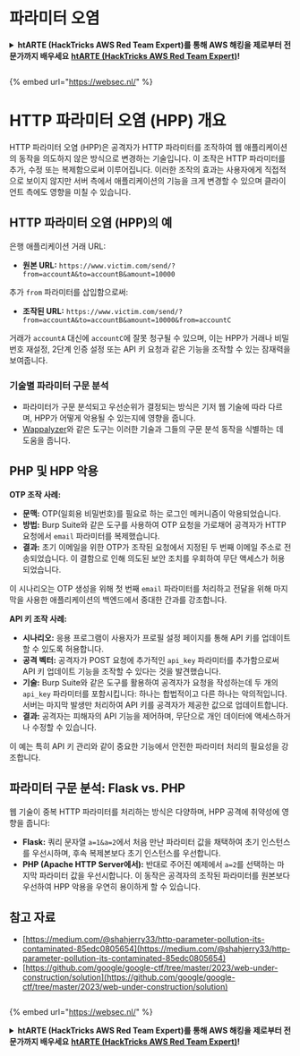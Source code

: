 # 파라미터 오염

<details>

<summary><strong>htARTE (HackTricks AWS Red Team Expert)를 통해 AWS 해킹을 제로부터 전문가까지 배우세요</strong> <a href="https://training.hacktricks.xyz/courses/arte"><strong>htARTE (HackTricks AWS Red Team Expert)</strong></a><strong>!</strong></summary>

HackTricks를 지원하는 다른 방법:

* **회사가 HackTricks에 광고되길 원하거나** **PDF 형식의 HackTricks를 다운로드하려면** [**SUBSCRIPTION PLANS**](https://github.com/sponsors/carlospolop)를 확인하세요!
* [**공식 PEASS & HackTricks 스왜그**](https://peass.creator-spring.com)를 구매하세요
* [**The PEASS Family**](https://opensea.io/collection/the-peass-family)를 발견하세요, 당사의 독점 [**NFTs**](https://opensea.io/collection/the-peass-family) 컬렉션
* **💬 [**Discord 그룹**](https://discord.gg/hRep4RUj7f)에 가입하거나 [**텔레그램 그룹**](https://t.me/peass)에 가입하거나 **트위터** 🐦 [**@carlospolopm**](https://twitter.com/hacktricks_live)를 팔로우하세요**.**
* **HackTricks**](https://github.com/carlospolop/hacktricks) 및 [**HackTricks Cloud**](https://github.com/carlospolop/hacktricks-cloud) github 저장소로 PR을 제출하여 해킹 트릭을 공유하세요.

</details>

<figure><img src="/.gitbook/assets/WebSec_1500x400_10fps_21sn_lightoptimized_v2.gif" alt=""><figcaption></figcaption></figure>

{% embed url="https://websec.nl/" %}


# HTTP 파라미터 오염 (HPP) 개요

HTTP 파라미터 오염 (HPP)은 공격자가 HTTP 파라미터를 조작하여 웹 애플리케이션의 동작을 의도하지 않은 방식으로 변경하는 기술입니다. 이 조작은 HTTP 파라미터를 추가, 수정 또는 복제함으로써 이루어집니다. 이러한 조작의 효과는 사용자에게 직접적으로 보이지 않지만 서버 측에서 애플리케이션의 기능을 크게 변경할 수 있으며 클라이언트 측에도 영향을 미칠 수 있습니다.

## HTTP 파라미터 오염 (HPP)의 예

은행 애플리케이션 거래 URL:

- **원본 URL:** `https://www.victim.com/send/?from=accountA&to=accountB&amount=10000`

추가 `from` 파라미터를 삽입함으로써:

- **조작된 URL:** `https://www.victim.com/send/?from=accountA&to=accountB&amount=10000&from=accountC`

거래가 `accountA` 대신에 `accountC`에 잘못 청구될 수 있으며, 이는 HPP가 거래나 비밀번호 재설정, 2단계 인증 설정 또는 API 키 요청과 같은 기능을 조작할 수 있는 잠재력을 보여줍니다.

### **기술별 파라미터 구문 분석**

- 파라미터가 구문 분석되고 우선순위가 결정되는 방식은 기저 웹 기술에 따라 다르며, HPP가 어떻게 악용될 수 있는지에 영향을 줍니다.
- [Wappalyzer](https://addons.mozilla.org/en-US/firefox/addon/wappalyzer/)와 같은 도구는 이러한 기술과 그들의 구문 분석 동작을 식별하는 데 도움을 줍니다.

## PHP 및 HPP 악용

**OTP 조작 사례:**

- **문맥:** OTP(일회용 비밀번호)를 필요로 하는 로그인 메커니즘이 악용되었습니다.
- **방법:** Burp Suite와 같은 도구를 사용하여 OTP 요청을 가로채어 공격자가 HTTP 요청에서 `email` 파라미터를 복제했습니다.
- **결과:** 초기 이메일을 위한 OTP가 조작된 요청에서 지정된 두 번째 이메일 주소로 전송되었습니다. 이 결함으로 인해 의도된 보안 조치를 우회하여 무단 액세스가 허용되었습니다.

이 시나리오는 OTP 생성을 위해 첫 번째 `email` 파라미터를 처리하고 전달을 위해 마지막을 사용한 애플리케이션의 백엔드에서 중대한 간과를 강조합니다.

**API 키 조작 사례:**

- **시나리오:** 응용 프로그램이 사용자가 프로필 설정 페이지를 통해 API 키를 업데이트할 수 있도록 허용합니다.
- **공격 벡터:** 공격자가 POST 요청에 추가적인 `api_key` 파라미터를 추가함으로써 API 키 업데이트 기능을 조작할 수 있다는 것을 발견했습니다.
- **기술:** Burp Suite와 같은 도구를 활용하여 공격자가 요청을 작성하는데 두 개의 `api_key` 파라미터를 포함시킵니다: 하나는 합법적이고 다른 하나는 악의적입니다. 서버는 마지막 발생만 처리하여 API 키를 공격자가 제공한 값으로 업데이트합니다.
- **결과:** 공격자는 피해자의 API 기능을 제어하며, 무단으로 개인 데이터에 액세스하거나 수정할 수 있습니다.

이 예는 특히 API 키 관리와 같이 중요한 기능에서 안전한 파라미터 처리의 필요성을 강조합니다.

## 파라미터 구문 분석: Flask vs. PHP

웹 기술이 중복 HTTP 파라미터를 처리하는 방식은 다양하며, HPP 공격에 취약성에 영향을 줍니다:

- **Flask:** 쿼리 문자열 `a=1&a=2`에서 처음 만난 파라미터 값을 채택하여 초기 인스턴스를 우선시하며, 후속 복제본보다 초기 인스턴스를 우선합니다.
- **PHP (Apache HTTP Server에서):** 반대로 주어진 예제에서 `a=2`를 선택하는 마지막 파라미터 값을 우선시합니다. 이 동작은 공격자의 조작된 파라미터를 원본보다 우선하여 HPP 악용을 우연히 용이하게 할 수 있습니다.

## 참고 자료
* [https://medium.com/@shahjerry33/http-parameter-pollution-its-contaminated-85edc0805654](https://medium.com/@shahjerry33/http-parameter-pollution-its-contaminated-85edc0805654)
* [https://github.com/google/google-ctf/tree/master/2023/web-under-construction/solution](https://github.com/google/google-ctf/tree/master/2023/web-under-construction/solution)

<figure><img src="/.gitbook/assets/WebSec_1500x400_10fps_21sn_lightoptimized_v2.gif" alt=""><figcaption></figcaption></figure>

{% embed url="https://websec.nl/" %}


<details>

<summary><strong>htARTE (HackTricks AWS Red Team Expert)를 통해 AWS 해킹을 제로부터 전문가까지 배우세요</strong> <a href="https://training.hacktricks.xyz/courses/arte"><strong>htARTE (HackTricks AWS Red Team Expert)</strong></a><strong>!</strong></summary>

HackTricks를 지원하는 다른 방법:

* **회사가 HackTricks에 광고되길 원하거나** **PDF 형식의 HackTricks를 다운로드하려면** [**SUBSCRIPTION PLANS**](https://github.com/sponsors/carlospolop)를 확인하세요!
* [**공식 PEASS & HackTricks 스왜그**](https://peass.creator-spring.com)를 구매하세요
* [**The PEASS Family**](https://opensea.io/collection/the-peass-family)를 발견하세요, 당사의 독점 [**NFTs**](https://opensea.io/collection/the-peass-family) 컬렉션
* **💬 [**Discord 그룹**](https://discord.gg/hRep4RUj7f)에 가입하거나 [**텔레그램 그룹**](https://t.me/peass)에 가입하거나 **트위터** 🐦 [**@carlospolopm**](https://twitter.com/hacktricks_live)를 팔로우하세요**.**
* **HackTricks**](https://github.com/carlospolop/hacktricks) 및 [**HackTricks Cloud**](https://github.com/carlospolop/hacktricks-cloud) github 저장소로 PR을 제출하여 해킹 트릭을 공유하세요.

</details>
